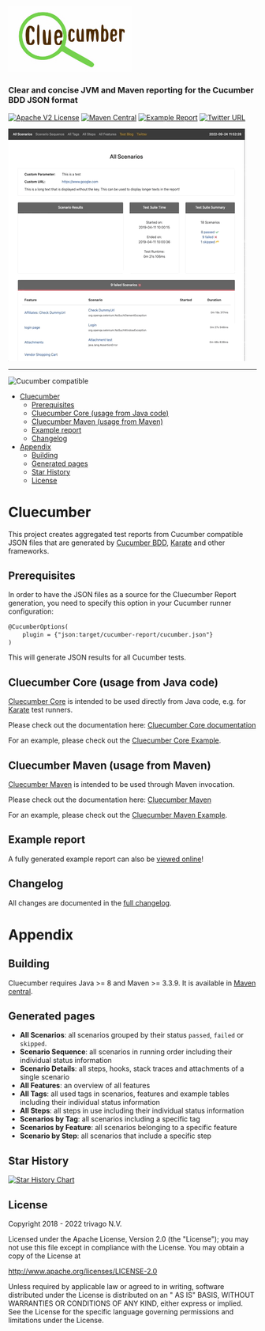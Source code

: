 <img alt="cluecumber logo" src="documentation/img/cluecumber.png" width="250"/>

### Clear and concise JVM and Maven reporting for the Cucumber BDD JSON format

[![Apache V2 License](http://img.shields.io/badge/license-Apache%20V2-blue.svg)](http://www.apache.org/licenses/LICENSE-2.0)
[![Maven Central](https://img.shields.io/maven-central/v/com.trivago.rta/cluecumber-report-plugin.svg)](https://repo1.maven.org/maven2/com/trivago/rta/cluecumber-report-plugin/)
[![Example Report](https://img.shields.io/badge/Example-Report-blue.svg)](http://cluecumber.softwaretester.blog/)
[![Twitter URL](https://img.shields.io/twitter/url/http/shields.io.svg?style=social)](https://twitter.com/bischoffdev)

![Cucumber animation](documentation/img/cluecumber.gif)

---

![Cucumber compatible](documentation/img/cucumber-compatible-black-64.png)

<!-- START doctoc generated TOC please keep comment here to allow auto update -->
<!-- DON'T EDIT THIS SECTION, INSTEAD RE-RUN doctoc TO UPDATE -->

- [Cluecumber](#cluecumber)
  - [Prerequisites](#prerequisites)
  - [Cluecumber Core (usage from Java code)](#cluecumber-core-usage-from-java-code)
  - [Cluecumber Maven (usage from Maven)](#cluecumber-maven-usage-from-maven)
  - [Example report](#example-report)
  - [Changelog](#changelog)
- [Appendix](#appendix)
  - [Building](#building)
  - [Generated pages](#generated-pages)
  - [Star History](#star-history)
  - [License](#license)

<!-- END doctoc generated TOC please keep comment here to allow auto update -->

# Cluecumber

This project creates aggregated test reports from Cucumber compatible JSON files that are generated
by [Cucumber BDD](https://github.com/cucumber), [Karate](https://github.com/intuit/karate) and other frameworks.

## Prerequisites

In order to have the JSON files as a source for the Cluecumber Report generation, you need to specify this option in
your Cucumber runner configuration:

```
@CucumberOptions(
    plugin = {"json:target/cucumber-report/cucumber.json"}
)
```

This will generate JSON results for all Cucumber tests.

## Cluecumber Core (usage from Java code)

[Cluecumber Core](core) is intended to be used directly from Java code, e.g.
for [Karate](https://github.com/intuit/karate) test runners.

Please check out the documentation here: [Cluecumber Core documentation](core)

For an example, please check out the [Cluecumber Core Example](examples/core-example).

## Cluecumber Maven (usage from Maven)

[Cluecumber Maven](maven) is intended to be used through Maven invocation.

Please check out the documentation here: [Cluecumber Maven](maven)

For an example, please check out the [Cluecumber Maven Example](examples/maven-example).

## Example report

A fully generated example report can also be [viewed online](http://cluecumber.softwaretester.blog/)!

## Changelog

All changes are documented in the [full changelog](CHANGELOG.md).

# Appendix

## Building

Cluecumber requires Java >= 8 and Maven >= 3.3.9.
It is available in [Maven central](https://search.maven.org/#search%7Cgav%7C1%7Cg%3A%22com.trivago.rta%22%20AND%20a%3A%22cluecumber-report-plugin%22).

## Generated pages

* __All Scenarios__: all scenarios grouped by their status `passed`, `failed` or `skipped`.
* __Scenario Sequence__: all scenarios in running order including their individual status information
* __Scenario Details__: all steps, hooks, stack traces and attachments of a single scenario
* __All Features__: an overview of all features
* __All Tags__: all used tags in scenarios, features and example tables including their individual status information
* __All Steps__: all steps in use including their individual status information
* __Scenarios by Tag__: all scenarios including a specific tag
* __Scenarios by Feature__: all scenarios belonging to a specific feature
* __Scenario by Step__: all scenarios that include a specific step

## Star History

[![Star History Chart](https://api.star-history.com/svg?repos=trivago/cluecumber-report-plugin&type=Date)](https://star-history.com/#trivago/cluecumber-report-plugin&Date)

## License

Copyright 2018 - 2022 trivago N.V.

Licensed under the Apache License, Version 2.0 (the "License"); you may not use this file except in compliance with the
License. You may obtain a copy of the License at

http://www.apache.org/licenses/LICENSE-2.0

Unless required by applicable law or agreed to in writing, software distributed under the License is distributed on an "
AS IS" BASIS, WITHOUT WARRANTIES OR CONDITIONS OF ANY KIND, either express or implied. See the License for the specific
language governing permissions and limitations under the License.
